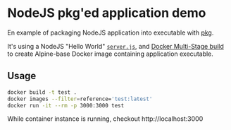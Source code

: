 # NodeJS pkg'ed application demo

En example of packaging NodeJS application into executable with [pkg][pkg].

It's using a NodeJS "Hello World" [`server.js`][server.js], and [Docker Multi-Stage build][multi-stage] to create Alpine-base Docker image containing application executable.

## Usage
```bash
docker build -t test .
docker images --filter=reference='test:latest'
docker run -it --rm -p 3000:3000 test
```
While container instance is running, checkout http://localhost:3000

[ Link Reference ]::
[pkg]: https://www.npmjs.com/package/pkg
[server.js]: ./server.js
[multi-stage]: https://docs.docker.com/develop/develop-images/multistage-build/

